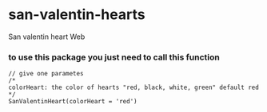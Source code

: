 # san-valentin-hearts
 San valentin heart Web

### to use this package you just need to call this function

    // give one parametes 
    /*
    colorHeart: the color of hearts "red, black, white, green" default red
    */
    SanValentinHeart(colorHeart = 'red')
